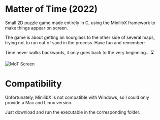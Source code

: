 # Matter of Time (2022)

Small 2D puzzle game made entirely in C, using the MinilibX framework to make things appear on screen.

The game is about getting an hourglass to the other side of several maps, trying not to run out of sand in the process. Have fun and remember:

Time never walks backwards, 
it only goes back to the very beginning... ⌛

![MoT Screen](https://user-images.githubusercontent.com/95633668/200099438-c90ee930-54ec-4572-904c-b0da2daeaf96.jpg)

# Compatibility

Unfortunately, MinilibX is not compatible with Windows, so I could only provide a Mac and Linux version.

Just download and run the executable in the corresponding folder.
